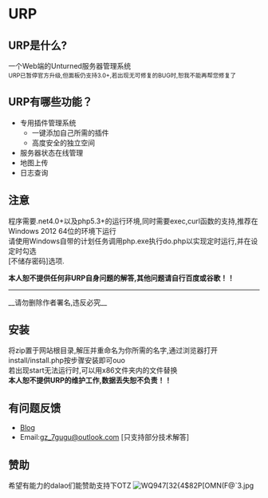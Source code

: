 # URP
## URP是什么?
一个Web端的Unturned服务器管理系统
<br>
<small>URP已暂停官方升级,但面板仍支持3.0+,若出现无可修复的BUG时,恕我不能再帮您修复了</small>

## URP有哪些功能？
-  专用插件管理系统
   - 一键添加自己所需的插件
   - 高度安全的独立空间
- 服务器状态在线管理
- 地图上传
- 日志查询

## 注意
程序需要.net4.0+以及php5.3+的运行环境,同时需要exec,curl函数的支持,推荐在Windows 2012 64位的环境下运行<br>
请使用Windows自带的计划任务调用php.exe执行do.php以实现定时运行,并在设定时勾选<br>
[不储存密码]选项.

__本人恕不提供任何非URP自身问题的解答,其他问题请自行百度或谷歌！！__
<hr>
__请勿删除作者署名,违反必究__

## 安装
将zip置于网站根目录,解压并重命名为你所需的名字,通过浏览器打开install/install.php按步骤安装即可ouo
<br>
若出现start无法运行时,可以用x86文件夹内的文件替换<br>
__本人恕不提供URP的维护工作,数据丢失恕不负责！！__
## 有问题反馈
 *   [Blog](http://www.7gugu.com)
 *   Email:gz_7gugu@outlook.com [只支持部分技术解答]

## 赞助
希望有能力的dalao们能赞助支持下OTZ
<img src="http://7u2sc0.com1.z0.glb.clouddn.com/WQ947[32{4$82P[OMN(F@`3.jpg" alt="WQ947[32{4$82P[OMN(F@`3.jpg" > 

 
  